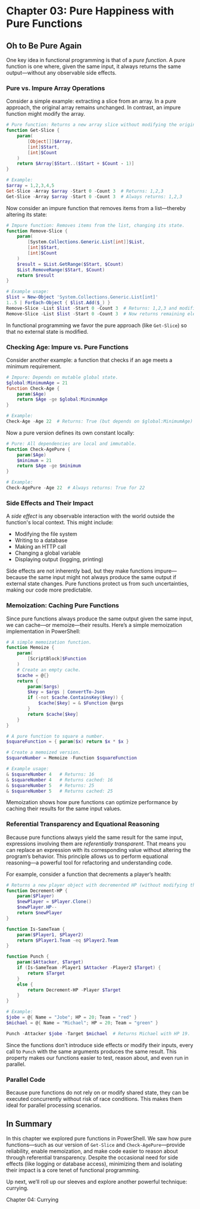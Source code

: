 # Chapter 03: Pure Happiness with Pure Functions

## Oh to Be Pure Again

One key idea in functional programming is that of a *pure function*. A pure function is one where, given the same input, it always returns the same output—without any observable side effects.

### Pure vs. Impure Array Operations

Consider a simple example: extracting a slice from an array. In a pure approach, the original array remains unchanged. In contrast, an impure function might modify the array.

```powershell
# Pure function: Returns a new array slice without modifying the original.
function Get-Slice {
    param(
        [Object[]]$Array,
        [int]$Start,
        [int]$Count
    )
    return $Array[$Start..($Start + $Count - 1)]
}

# Example:
$array = 1,2,3,4,5
Get-Slice -Array $array -Start 0 -Count 3  # Returns: 1,2,3
Get-Slice -Array $array -Start 0 -Count 3  # Always returns: 1,2,3
```

Now consider an impure function that removes items from a list—thereby altering its state:

```powershell
# Impure function: Removes items from the list, changing its state.
function Remove-Slice {
    param(
        [System.Collections.Generic.List[int]]$List,
        [int]$Start,
        [int]$Count
    )
    $result = $List.GetRange($Start, $Count)
    $List.RemoveRange($Start, $Count)
    return $result
}

# Example usage:
$list = New-Object 'System.Collections.Generic.List[int]'
1..5 | ForEach-Object { $list.Add($_) }
Remove-Slice -List $list -Start 0 -Count 3  # Returns: 1,2,3 and modifies $list
Remove-Slice -List $list -Start 0 -Count 3  # Now returns remaining elements
```

In functional programming we favor the pure approach (like `Get-Slice`) so that no external state is modified.

### Checking Age: Impure vs. Pure Functions

Consider another example: a function that checks if an age meets a minimum requirement.

```powershell
# Impure: Depends on mutable global state.
$global:MinimumAge = 21
function Check-Age {
    param($Age)
    return $Age -ge $global:MinimumAge
}

# Example:
Check-Age -Age 22  # Returns: True (but depends on $global:MinimumAge)
```

Now a pure version defines its own constant locally:

```powershell
# Pure: All dependencies are local and immutable.
function Check-AgePure {
    param($Age)
    $minimum = 21
    return $Age -ge $minimum
}

# Example:
Check-AgePure -Age 22  # Always returns: True for 22
```

### Side Effects and Their Impact

A *side effect* is any observable interaction with the world outside the function's local context. This might include:

- Modifying the file system  
- Writing to a database  
- Making an HTTP call  
- Changing a global variable  
- Displaying output (logging, printing)  

Side effects are not inherently bad, but they make functions impure—because the same input might not always produce the same output if external state changes. Pure functions protect us from such uncertainties, making our code more predictable.

### Memoization: Caching Pure Functions

Since pure functions always produce the same output given the same input, we can cache—or memoize—their results. Here’s a simple memoization implementation in PowerShell:

```powershell
# A simple memoization function.
function Memoize {
    param(
        [ScriptBlock]$Function
    )
    # Create an empty cache.
    $cache = @{}
    return {
        param($args)
        $key = $args | ConvertTo-Json
        if (-not $cache.ContainsKey($key)) {
            $cache[$key] = & $Function @args
        }
        return $cache[$key]
    }
}

# A pure function to square a number.
$squareFunction = { param($x) return $x * $x }

# Create a memoized version.
$squareNumber = Memoize -Function $squareFunction

# Example usage:
& $squareNumber 4   # Returns: 16
& $squareNumber 4   # Returns cached: 16
& $squareNumber 5   # Returns: 25
& $squareNumber 5   # Returns cached: 25
```

Memoization shows how pure functions can optimize performance by caching their results for the same input values.

### Referential Transparency and Equational Reasoning

Because pure functions always yield the same result for the same input, expressions involving them are *referentially transparent*. That means you can replace an expression with its corresponding value without altering the program’s behavior. This principle allows us to perform equational reasoning—a powerful tool for refactoring and understanding code.

For example, consider a function that decrements a player’s health:

```powershell
# Returns a new player object with decremented HP (without modifying the original).
function Decrement-HP {
    param($Player)
    $newPlayer = $Player.Clone()
    $newPlayer.HP--
    return $newPlayer
}

function Is-SameTeam {
    param($Player1, $Player2)
    return $Player1.Team -eq $Player2.Team
}

function Punch {
    param($Attacker, $Target)
    if (Is-SameTeam -Player1 $Attacker -Player2 $Target) {
        return $Target
    }
    else {
        return Decrement-HP -Player $Target
    }
}

# Example:
$jobe = @{ Name = "Jobe"; HP = 20; Team = "red" }
$michael = @{ Name = "Michael"; HP = 20; Team = "green" }

Punch -Attacker $jobe -Target $michael  # Returns Michael with HP 19.
```

Since the functions don’t introduce side effects or modify their inputs, every call to `Punch` with the same arguments produces the same result. This property makes our functions easier to test, reason about, and even run in parallel.

### Parallel Code

Because pure functions do not rely on or modify shared state, they can be executed concurrently without risk of race conditions. This makes them ideal for parallel processing scenarios.

## In Summary

In this chapter we explored pure functions in PowerShell. We saw how pure functions—such as our version of `Get-Slice` and `Check-AgePure`—provide reliability, enable memoization, and make code easier to reason about through referential transparency. Despite the occasional need for side effects (like logging or database access), minimizing them and isolating their impact is a core tenet of functional programming.

Up next, we’ll roll up our sleeves and explore another powerful technique: currying.

Chapter 04: Currying
